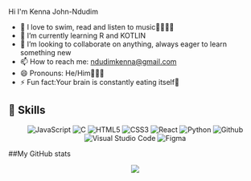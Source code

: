 
 Hi I'm Kenna John-Ndudim

- 👀 I love to swim, read and listen to music🤽🏾‍♀️🎶
- 🌱 I’m currently learning R and KOTLIN
- 💞️ I’m looking to collaborate on anything, always eager to learn something new
- 📫 How to reach me: ndudimkenna@gmail.com
- 😄 Pronouns: He/Him👨🏾‍🦱
- ⚡ Fun fact:Your brain is constantly eating itself🤯


<h2>📖 Skills </h2>
<p align="center">
<img alt="JavaScript" src="https://img.shields.io/badge/javascript-%23000000.svg?style=for-the-badge&logo=javascript&logoColor=%2329BEB0"/>
<img alt="C" src="https://img.shields.io/badge/c-%23000000.svg?style=for-the-badge&logo=c&logoColor=%2329BEB0"/>
<img alt="HTML5" src="https://img.shields.io/badge/html5-%23000000.svg?style=for-the-badge&logo=html5&logoColor=%2329BEB0"/>
<img alt="CSS3" src="https://img.shields.io/badge/css3-%23000000.svg?style=for-the-badge&logo=css3&logoColor=%2329BEB0"/>
<img alt="React" src="https://img.shields.io/badge/react-%23000000.svg?style=for-the-badge&logo=react&logoColor=%2329BEB0"/>
<img alt="Python" src="https://img.shields.io/badge/python-%23000000.svg?style=for-the-badge&logo=python&logoColor=%2329BEB0"/>
<img alt="Github" src="https://img.shields.io/badge/github-%23e4626b.svg?style=for-the-badge&logo=github&logoColor=140200"/>
<img alt="Visual Studio Code" src="https://img.shields.io/badge/Visual Studio Code-%23000000.svg?style=for-the-badge&logo=visual-studio-code&logoColor=%2329BEB0"/>
<!-- <img alt="Canva" src="https://img.shields.io/badge/Canva-f2ca61.svg?style=for-the-badge&logo=canva&logoColor=140200"/> -->
<img alt="Figma" src="https://img.shields.io/badge/figma-%23a259ff.svg?style=for-the-badge&logo=figma&logoColor=green" />
  </p>
##My GitHub stats
<br />
<p align="center">
<a href="https://github.com/Kenna236">
    <img src="https://streak-stats.demolab.com/?userKenna236&theme=github-dark-blue&hide_border=true" />
  </a>
</p>
